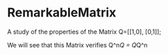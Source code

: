 # RemarkableMatrix

A study of the properties of the Matrix
Q=[[1,0],
	 [0,1]];
   
We will see that this Matrix verifies Q^n*Q = Q*Q^n
